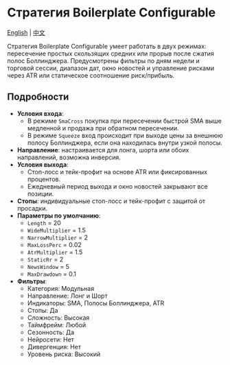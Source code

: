 # Стратегия Boilerplate Configurable
[English](README.md) | [中文](README_cn.md)

Стратегия Boilerplate Configurable умеет работать в двух режимах: пересечение простых скользящих средних или прорыв после сжатия полос Боллинджера. Предусмотрены фильтры по дням недели и торговой сессии, диапазон дат, окно новостей и управление рисками через ATR или статическое соотношение риск/прибыль.

## Подробности

- **Условия входа**:
  - В режиме `SmaCross` покупка при пересечении быстрой SMA выше медленной и продажа при обратном пересечении.
  - В режиме `Squeeze` вход происходит при выходе цены за внешнюю полосу Боллинджера, если она находилась внутри узкой полосы.
- **Направление**: настраивается для лонга, шорта или обоих направлений, возможна инверсия.
- **Условия выхода**:
  - Стоп-лосс и тейк-профит на основе ATR или фиксированных процентов.
  - Ежедневный период выхода и окно новостей закрывают все позиции.
- **Стопы**: индивидуальные стоп-лосс и тейк-профит с защитой от просадки.
- **Параметры по умолчанию**:
  - `Length` = 20
  - `WideMultiplier` = 1.5
  - `NarrowMultiplier` = 2
  - `MaxLossPerc` = 0.02
  - `AtrMultiplier` = 1.5
  - `StaticRr` = 2
  - `NewsWindow` = 5
  - `MaxDrawdown` = 0.1
- **Фильтры**:
  - Категория: Модульная
  - Направление: Лонг и Шорт
  - Индикаторы: SMA, Полосы Боллинджера, ATR
  - Стопы: Да
  - Сложность: Высокая
  - Таймфрейм: Любой
  - Сезонность: Да
  - Нейросети: Нет
  - Дивергенция: Нет
  - Уровень риска: Высокий
